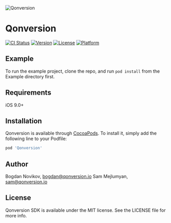 ![Qonversion](https://qonversion.io/assets/img/brand.png)

# Qonversion

[![CI Status](https://img.shields.io/travis/axcic/Qonversion.svg?style=flat)](https://travis-ci.org/axcic/Qonversion)
[![Version](https://img.shields.io/cocoapods/v/Qonversion.svg?style=flat)](https://cocoapods.org/pods/Qonversion)
[![License](https://img.shields.io/cocoapods/l/Qonversion.svg?style=flat)](https://cocoapods.org/pods/Qonversion)
[![Platform](https://img.shields.io/cocoapods/p/Qonversion.svg?style=flat)](https://cocoapods.org/pods/Qonversion)

## Example

To run the example project, clone the repo, and run `pod install` from the Example directory first.

## Requirements
iOS 9.0+

## Installation

Qonversion is available through [CocoaPods](https://cocoapods.org). To install it, simply add the following line to your Podfile:

```ruby
pod 'Qonversion'
```

## Author

Bogdan Novikov, bogdan@qonversion.io
Sam Mejlumyan, sam@qonversion.io

## License

Qonversion SDK is available under the MIT license. See the LICENSE file for more info.
